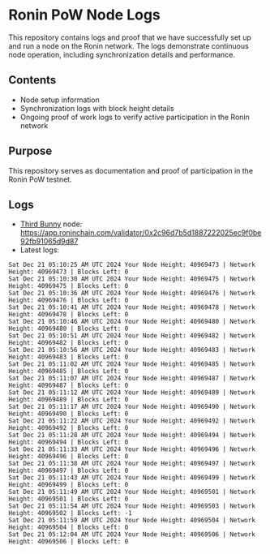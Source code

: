 # Ronin PoW Node Logs

This repository contains logs and proof that we have successfully set up and run a node on the Ronin network. The logs demonstrate continuous node operation, including synchronization details and performance.

## Contents

- Node setup information
- Synchronization logs with block height details
- Ongoing proof of work logs to verify active participation in the Ronin network

## Purpose

This repository serves as documentation and proof of participation in the Ronin PoW testnet.

## Logs

- [Third Bunny](https://thirdbunny.xyz/) node: https://app.roninchain.com/validator/0x2c96d7b5d1887222025ec9f0be92fb91065d9d87
- Latest logs:
```
Sat Dec 21 05:10:25 AM UTC 2024 Your Node Height: 40969473 | Network Height: 40969473 | Blocks Left: 0
Sat Dec 21 05:10:30 AM UTC 2024 Your Node Height: 40969475 | Network Height: 40969475 | Blocks Left: 0
Sat Dec 21 05:10:36 AM UTC 2024 Your Node Height: 40969476 | Network Height: 40969476 | Blocks Left: 0
Sat Dec 21 05:10:41 AM UTC 2024 Your Node Height: 40969478 | Network Height: 40969478 | Blocks Left: 0
Sat Dec 21 05:10:46 AM UTC 2024 Your Node Height: 40969480 | Network Height: 40969480 | Blocks Left: 0
Sat Dec 21 05:10:51 AM UTC 2024 Your Node Height: 40969482 | Network Height: 40969482 | Blocks Left: 0
Sat Dec 21 05:10:56 AM UTC 2024 Your Node Height: 40969483 | Network Height: 40969483 | Blocks Left: 0
Sat Dec 21 05:11:02 AM UTC 2024 Your Node Height: 40969485 | Network Height: 40969485 | Blocks Left: 0
Sat Dec 21 05:11:07 AM UTC 2024 Your Node Height: 40969487 | Network Height: 40969487 | Blocks Left: 0
Sat Dec 21 05:11:12 AM UTC 2024 Your Node Height: 40969489 | Network Height: 40969489 | Blocks Left: 0
Sat Dec 21 05:11:17 AM UTC 2024 Your Node Height: 40969490 | Network Height: 40969490 | Blocks Left: 0
Sat Dec 21 05:11:22 AM UTC 2024 Your Node Height: 40969492 | Network Height: 40969492 | Blocks Left: 0
Sat Dec 21 05:11:28 AM UTC 2024 Your Node Height: 40969494 | Network Height: 40969494 | Blocks Left: 0
Sat Dec 21 05:11:33 AM UTC 2024 Your Node Height: 40969496 | Network Height: 40969496 | Blocks Left: 0
Sat Dec 21 05:11:38 AM UTC 2024 Your Node Height: 40969497 | Network Height: 40969497 | Blocks Left: 0
Sat Dec 21 05:11:43 AM UTC 2024 Your Node Height: 40969499 | Network Height: 40969499 | Blocks Left: 0
Sat Dec 21 05:11:49 AM UTC 2024 Your Node Height: 40969501 | Network Height: 40969501 | Blocks Left: 0
Sat Dec 21 05:11:54 AM UTC 2024 Your Node Height: 40969503 | Network Height: 40969502 | Blocks Left: -1
Sat Dec 21 05:11:59 AM UTC 2024 Your Node Height: 40969504 | Network Height: 40969504 | Blocks Left: 0
Sat Dec 21 05:12:04 AM UTC 2024 Your Node Height: 40969506 | Network Height: 40969506 | Blocks Left: 0
```
